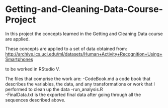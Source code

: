 # Getting-and-Cleaning-Data-Course-Project


In this project the concepts learned in the Getting and Cleaning Data course are applied.

These concepts are applied to a set of data obtained from:
http://archive.ics.uci.edu/ml/datasets/Human+Activity+Recognition+Using+Smartphones

to be worked in RStudio V.


The files that comprise the work are:
    -CodeBook.md a code book that describes the variables, the data, and any transformations or work that I performed to clean up the data
    -run_analysis.R    
    -FinalData.txt is the exported final data after going through all the sequences described above.
